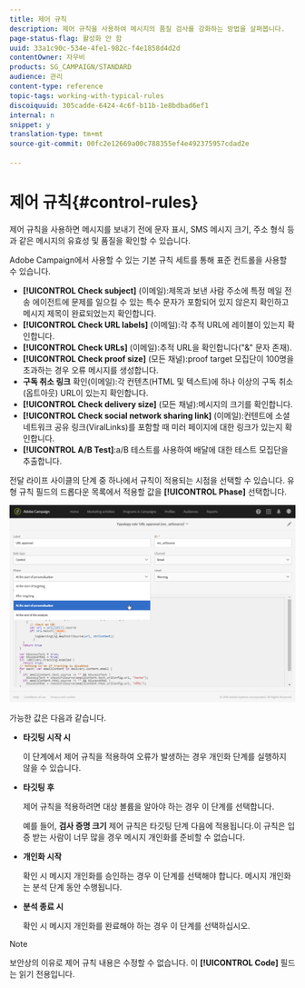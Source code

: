 ```yaml
---
title: 제어 규칙
description: 제어 규칙을 사용하여 메시지의 품질 검사를 강화하는 방법을 살펴봅니다.
page-status-flag: 활성화 안 함
uuid: 33a1c90c-534e-4fe1-982c-f4e1858d4d2d
contentOwner: 자우비
products: SG_CAMPAIGN/STANDARD
audience: 관리
content-type: reference
topic-tags: working-with-typical-rules
discoiquuid: 305cadde-6424-4c6f-b11b-1e8bdbad6ef1
internal: n
snippet: y
translation-type: tm+mt
source-git-commit: 00fc2e12669a00c788355ef4e492375957cdad2e

---
```



# 제어 규칙{#control-rules}

제어 규칙을 사용하면 메시지를 보내기 전에 문자 표시, SMS 메시지 크기, 주소 형식 등과 같은 메시지의 유효성 및 품질을 확인할 수 있습니다.

Adobe Campaign에서 사용할 수 있는 기본 규칙 세트를 통해 표준 컨트롤을 사용할 수 있습니다.

* **[!UICONTROL Check subject]** (이메일):제목과 보낸 사람 주소에 특정 메일 전송 에이전트에 문제를 일으킬 수 있는 특수 문자가 포함되어 있지 않은지 확인하고 메시지 제목이 완료되었는지 확인합니다.
* **[!UICONTROL Check URL labels]** (이메일):각 추적 URL에 레이블이 있는지 확인합니다.
* **[!UICONTROL Check URLs]** (이메일):추적 URL을 확인합니다("&amp;" 문자 존재).
* **[!UICONTROL Check proof size]** (모든 채널):proof target 모집단이 100명을 초과하는 경우 오류 메시지를 생성합니다.
* **구독 취소 링크** 확인(이메일):각 컨텐츠(HTML 및 텍스트)에 하나 이상의 구독 취소(옵트아웃) URL이 있는지 확인합니다.
* **[!UICONTROL Check delivery size]** (모든 채널):메시지의 크기를 확인합니다.
* **[!UICONTROL Check social network sharing link]** (이메일):컨텐트에 소셜 네트워크 공유 링크(ViralLinks)를 포함할 때 미러 페이지에 대한 링크가 있는지 확인합니다.
* **[!UICONTROL A/B Test]**:a/B 테스트를 사용하여 배달에 대한 테스트 모집단을 추출합니다.

전달 라이프 사이클의 단계 중 하나에서 규칙이 적용되는 시점을 선택할 수 있습니다. 유형 규칙 필드의 드롭다운 목록에서 적용할 값을 **[!UICONTROL Phase]** 선택합니다.

![](assets/typology_phase.png)

가능한 값은 다음과 같습니다.

* **타깃팅 시작 시**

   이 단계에서 제어 규칙을 적용하여 오류가 발생하는 경우 개인화 단계를 실행하지 않을 수 있습니다.

* **타깃팅 후**

   제어 규칙을 적용하려면 대상 볼륨을 알아야 하는 경우 이 단계를 선택합니다.

   예를 들어, **검사 증명 크기** 제어 규칙은 타깃팅 단계 다음에 적용됩니다.이 규칙은 입증 받는 사람이 너무 많을 경우 메시지 개인화를 준비할 수 없습니다.

* **개인화 시작**

   확인 시 메시지 개인화를 승인하는 경우 이 단계를 선택해야 합니다. 메시지 개인화는 분석 단계 동안 수행됩니다.

* **분석 종료 시**

   확인 시 메시지 개인화를 완료해야 하는 경우 이 단계를 선택하십시오.

>[!NOTE]
>
>보안상의 이유로 제어 규칙 내용은 수정할 수 없습니다. 이 **[!UICONTROL Code]** 필드는 읽기 전용입니다.

